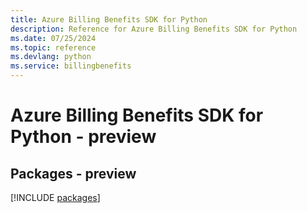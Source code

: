 ```yaml
---
title: Azure Billing Benefits SDK for Python
description: Reference for Azure Billing Benefits SDK for Python
ms.date: 07/25/2024
ms.topic: reference
ms.devlang: python
ms.service: billingbenefits
---
```

# Azure Billing Benefits SDK for Python - preview
## Packages - preview
[!INCLUDE [packages](billing-benefits-index.md)]